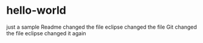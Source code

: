 # hello-world
just a sample
Readme changed the file
eclipse changed the file
Git changed the file
eclipse changed it again